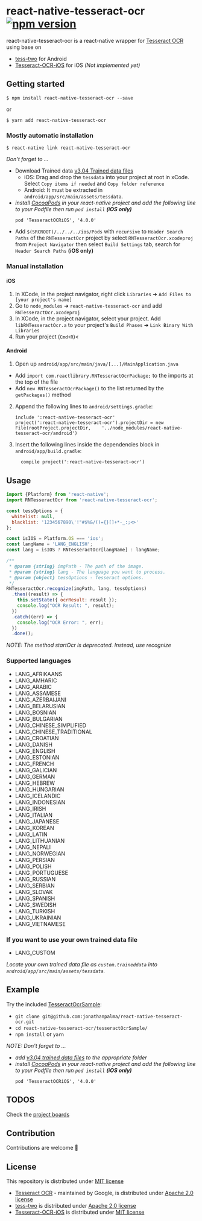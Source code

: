 # react-native-tesseract-ocr [![npm version](https://badge.fury.io/js/react-native-tesseract-ocr.svg)](https://badge.fury.io/js/react-native-tesseract-ocr)

react-native-tesseract-ocr is a react-native wrapper for [Tesseract OCR](https://github.com/tesseract-ocr) using base on
  - [tess-two](https://github.com/rmtheis/tess-two) for Android
  - [Tesseract-OCR-iOS](https://github.com/gali8/Tesseract-OCR-iOS) for iOS *(Not implemented yet)*

## Getting started

`$ npm install react-native-tesseract-ocr --save` 

or

`$ yarn add react-native-tesseract-ocr` 

### Mostly automatic installation

`$ react-native link react-native-tesseract-ocr`

*Don't forget to ...*
- Download Trained data [v3.04 Trained data files](https://github.com/tesseract-ocr/tessdata/tree/3.04.00)
  - iOS: Drag and drop the `tessdata` into your project at root in xCode. Select `Copy items if needed` and `Copy folder reference`
  - Android: It must be extracted in `android/app/src/main/assets/tessdata`.
- *install [CocoaPods](https://cocoapods.org/) in your react-native project and add the following line to your Podfile then run `pod install` __(iOS only)__*
   ```
   pod 'TesseractOCRiOS', '4.0.0'
   ```
- Add `$(SRCROOT)/../../../ios/Pods` with `recursive` to `Header Search Paths` of the `RNTesseractOcr` project by select `RNTesseractOcr.xcodeproj` from `Project Navigator` then select `Build Settings` tab, search for `Header Search Paths` __(iOS only)__

### Manual installation


#### iOS

1. In XCode, in the project navigator, right click `Libraries` ➜ `Add Files to [your project's name]`
2. Go to `node_modules` ➜ `react-native-tesseract-ocr` and add `RNTesseractOcr.xcodeproj`
3. In XCode, in the project navigator, select your project. Add `libRNTesseractOcr.a` to your project's `Build Phases` ➜ `Link Binary With Libraries`
4. Run your project (`Cmd+R`)<

#### Android

1. Open up `android/app/src/main/java/[...]/MainApplication.java`
  - Add `import com.reactlibrary.RNTesseractOcrPackage;` to the imports at the top of the file
  - Add `new RNTesseractOcrPackage()` to the list returned by the `getPackages()` method
2. Append the following lines to `android/settings.gradle`:
  	```
  	include ':react-native-tesseract-ocr'
  	project(':react-native-tesseract-ocr').projectDir = new File(rootProject.projectDir, 	'../node_modules/react-native-tesseract-ocr/android')
  	```
3. Insert the following lines inside the dependencies block in `android/app/build.gradle`:
  	```
      compile project(':react-native-tesseract-ocr')
  	```

## Usage
```javascript
import {Platform} from 'react-native';
import RNTesseractOcr from 'react-native-tesseract-ocr';

const tessOptions = {
  whitelist: null, 
  blacklist: '1234567890\'!"#$%&/()={}[]+*-_:;<>'
};

const isIOS = Platform.OS === 'ios';
const langName = 'LANG_ENGLISH';
const lang = isIOS ? RNTesseractOcr[langName] : langName;

/**
 * @param {string} imgPath - The path of the image.
 * @param {string} lang - The language you want to process.
 * @param {object} tessOptions - Tesseract options.
 */
RNTesseractOcr.recognize(imgPath, lang, tessOptions)
  .then((result) => {
    this.setState({ ocrResult: result });
    console.log("OCR Result: ", result);
  })
  .catch((err) => {
    console.log("OCR Error: ", err);
  })
  .done();

```

*NOTE: The method _startOcr_ is deprecated. Instead, use _recognize_*


### Supported languages
  - LANG_AFRIKAANS
  - LANG_AMHARIC
  - LANG_ARABIC
  - LANG_ASSAMESE
  - LANG_AZERBAIJANI
  - LANG_BELARUSIAN
  - LANG_BOSNIAN
  - LANG_BULGARIAN
  - LANG_CHINESE_SIMPLIFIED
  - LANG_CHINESE_TRADITIONAL
  - LANG_CROATIAN
  - LANG_DANISH
  - LANG_ENGLISH
  - LANG_ESTONIAN
  - LANG_FRENCH
  - LANG_GALICIAN
  - LANG_GERMAN
  - LANG_HEBREW
  - LANG_HUNGARIAN
  - LANG_ICELANDIC
  - LANG_INDONESIAN
  - LANG_IRISH
  - LANG_ITALIAN
  - LANG_JAPANESE
  - LANG_KOREAN
  - LANG_LATIN
  - LANG_LITHUANIAN
  - LANG_NEPALI
  - LANG_NORWEGIAN
  - LANG_PERSIAN
  - LANG_POLISH
  - LANG_PORTUGUESE
  - LANG_RUSSIAN
  - LANG_SERBIAN
  - LANG_SLOVAK
  - LANG_SPANISH
  - LANG_SWEDISH
  - LANG_TURKISH
  - LANG_UKRAINIAN
  - LANG_VIETNAMESE

### If you want to use your own trained data file
  - LANG_CUSTOM
 
 *Locate your own trained data file as `custom.traineddata` into `android/app/src/main/assets/tessdata`.*


## Example 
Try the included [TesseractOcrSample](https://github.com/jonathanpalma/react-native-tesseract-ocr/tree/master/tesseractOcrSample):
- `git clone git@github.com:jonathanpalma/react-native-tesseract-ocr.git`
- `cd react-native-tesseract-ocr/tesseractOcrSample/`
- `npm install` or `yarn`

*NOTE: Don't forget to ...*
- *add [v3.04 trained data files](https://github.com/tesseract-ocr/tessdata/tree/3.04.00) to the appropriate folder*
- *install [CocoaPods](https://cocoapods.org/) in your react-native project and add the following line to your Podfile then run `pod install` __(iOS only)__*
   ```
   pod 'TesseractOCRiOS', '4.0.0'
   ```

## TODOS
Check the [project boards](https://github.com/jonathanpalma/react-native-tesseract-ocr/projects)

## Contribution
Contributions are welcome :raised_hands:

## License
This repository is distributed under [MIT license](https://github.com/jonathanpalma/react-native-tesseract-ocr/blob/master/LICENSE) 
 - [Tesseract OCR](https://github.com/tesseract-ocr) - maintained by Google, is distributed under [Apache 2.0 license](http://www.apache.org/licenses/LICENSE-2.0)
 - [tess-two](https://github.com/rmtheis/tess-two) is distributed under [Apache 2.0 license](https://github.com/rmtheis/tess-two/blob/master/COPYING)
 - [Tesseract-OCR-iOS](https://github.com/gali8/Tesseract-OCR-iOS) is distributed under [MIT license](https://github.com/gali8/Tesseract-OCR-iOS/blob/master/LICENSE.md)
 
